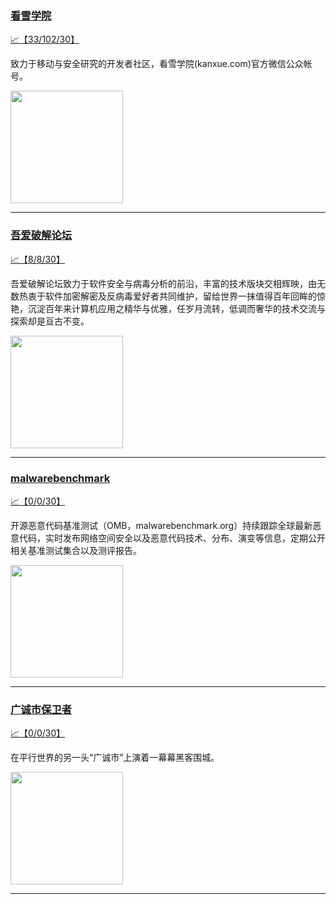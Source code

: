 
### [看雪学院](http://wechat.doonsec.com/admin/wechat_echarts/?biz=MjM5NTc2MDYxMw==)

[:chart_with_upwards_trend:【33/102/30】](http://wechat.doonsec.com/wechat_echarts/?biz=MjM5NTc2MDYxMw==)

致力于移动与安全研究的开发者社区，看雪学院(kanxue.com)官方微信公众帐号。

<img align="top" width="180" src="http://open.weixin.qq.com/qr/code?username=gh_e7e71fe92c19" alt="" />

---


### [吾爱破解论坛](http://wechat.doonsec.com/admin/wechat_echarts/?biz=MjM5Mjc3MDM2Mw==)

[:chart_with_upwards_trend:【8/8/30】](http://wechat.doonsec.com/wechat_echarts/?biz=MjM5Mjc3MDM2Mw==)

吾爱破解论坛致力于软件安全与病毒分析的前沿，丰富的技术版块交相辉映，由无数热衷于软件加密解密及反病毒爱好者共同维护，留给世界一抹值得百年回眸的惊艳，沉淀百年来计算机应用之精华与优雅，任岁月流转，低调而奢华的技术交流与探索却是亘古不变。

<img align="top" width="180" src="http://open.weixin.qq.com/qr/code?username=gh_fb242c15300f" alt="" />

---


### [malwarebenchmark](http://wechat.doonsec.com/admin/wechat_echarts/?biz=MzI4ODA4MTcxMA==)

[:chart_with_upwards_trend:【0/0/30】](http://wechat.doonsec.com/wechat_echarts/?biz=MzI4ODA4MTcxMA==)

开源恶意代码基准测试（OMB，malwarebenchmark.org）持续跟踪全球最新恶意代码，实时发布网络空间安全以及恶意代码技术、分布、演变等信息，定期公开相关基准测试集合以及测评报告。

<img align="top" width="180" src="http://open.weixin.qq.com/qr/code?username=gh_01202b41c2f7" alt="" />

---


### [广诚市保卫者](http://wechat.doonsec.com/admin/wechat_echarts/?biz=Mzg2NzY0MzM3Ng==)

[:chart_with_upwards_trend:【0/0/30】](http://wechat.doonsec.com/wechat_echarts/?biz=Mzg2NzY0MzM3Ng==)

在平行世界的另一头“广诚市”上演着一幕幕黑客围城。

<img align="top" width="180" src="http://open.weixin.qq.com/qr/code?username=gh_090dcc3712a3" alt="" />

---

